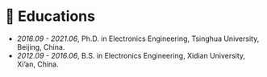 
# 📖 Educations
- *2016.09 - 2021.06*, Ph.D. in Electronics Engineering, Tsinghua University, Beijing, China.
- *2012.09 - 2016.06*, B.S. in Electronics Engineering, Xidian University, Xi’an, China.
